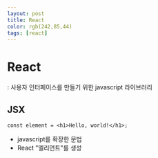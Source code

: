 ```yaml
---
layout: post
title: React
color: rgb(242,85,44)
tags: [react]
---
```

# React
: 사용자 인터페이스를 만들기 위한 javascript 라이브러리

## JSX

`const element = <h1>Hello, world!</h1>;`
- javascript를 확장한 문법
- React "엘리먼트"를 생성

